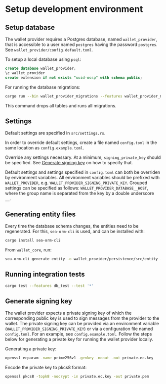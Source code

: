 # Setup development environment

## Setup database

The wallet provider requires a Postgres database, named `wallet_provider`, that is accessible to a user
named `postgres` having the password `postgres`. See `wallet_provider/config.default.toml`.

To setup a local database using `psql`:

```sql
create database wallet_provider;
\c wallet_provider
create extension if not exists "uuid-ossp" with schema public;
```

For running the database migrations:

```bash
cargo run --bin wallet_provider_migrations --features wallet_provider_migrations -- fresh
```

This command drops all tables and runs all migrations.

## Settings
Default settings are specified in `src/settings.rs`.

In order to override default settings, create a file named `config.toml` in the same location as `config.example.toml`.

Override any settings necessary. At a minimum, `signing_private_key` should be specified. See [Generate signing key](#generate-signing-key) on how to specify that.

Default settings and settings specified in `config.toml` can both be overriden by environment variables. All environment variables should be prefixed with `WALLET_PROVIDER`, e.g. `WALLET_PROVIDER_SIGNING_PRIVATE_KEY`. Grouped settings can be specified as follows: `WALLET_PROVIDER_DATABASE__HOST`, where the group name is separated from the key by a double underscore `__`.

## Generating entity files

Every time the database schema changes, the entities need to be regenerated. For this, `sea-orm-cli` is used, and can be
installed with:

```bash
cargo install sea-orm-cli
```

From `wallet_core`, run:

```bash
sea-orm-cli generate entity -o wallet_provider/persistence/src/entity --database-url "postgres://localhost/wallet_provider"
```

## Running integration tests

```bash
cargo test --features db_test --test '*'
```

## Generate signing key

The wallet provider expects a private signing key of which the corresponding public key is used to sign messages from the provider to the wallet. The private signing key can be provided via an environment variable (`WALLET_PROVIDER_SIGNING_PRIVATE_KEY`) or via a configuration file named `config.toml`. For an example, see `config.example.toml`.
Follow the steps below for generating a private key for running the wallet provider locally.

Generating a private key:
```bash
openssl ecparam -name prime256v1 -genkey -noout -out private.ec.key
```

Encode the private key to pkcs8 format:
```bash
openssl pkcs8 -topk8 -nocrypt -in private.ec.key -out private.pem
```
